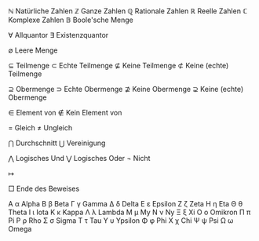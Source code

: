 ℕ Natürliche Zahlen
ℤ Ganze Zahlen
ℚ Rationale Zahlen
ℝ Reelle Zahlen
ℂ Komplexe Zahlen
𝔹 Boole'sche Menge

∀ Allquantor
∃ Existenzquantor

∅ Leere Menge

⊆ Teilmenge
⊂ Echte Teilmenge
⊈ Keine Teilmenge
⊄ Keine (echte) Teilmenge

⊇ Obermenge
⊃ Echte Obermenge
⊉ Keine Obermenge
⊋ Keine (echte) Obermenge

∈ Element von
∉ Kein Element von

= Gleich
≠ Ungleich

⋂ Durchschnitt
⋃ Vereinigung

⋀ Logisches Und
⋁ Logisches Oder
¬ Nicht

↦

□ Ende des Beweises

Α α Alpha
Β β Beta
Γ γ Gamma
Δ δ Delta
Ε ε Epsilon
Ζ ζ Zeta
Η η Eta
Θ θ Theta
Ι ι Iota
Κ κ Kappa
Λ λ Lambda
Μ μ My
Ν ν Ny
Ξ ξ Xi
Ο ο Omikron
Π π Pi
Ρ ρ Rho
Σ σ Sigma
Τ τ Tau
Υ υ Ypsilon
Φ φ Phi
Χ χ Chi
Ψ ψ Psi
Ω ω Omega